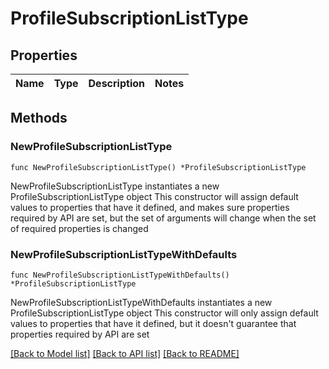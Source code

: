 # ProfileSubscriptionListType

## Properties

Name | Type | Description | Notes
------------ | ------------- | ------------- | -------------

## Methods

### NewProfileSubscriptionListType

`func NewProfileSubscriptionListType() *ProfileSubscriptionListType`

NewProfileSubscriptionListType instantiates a new ProfileSubscriptionListType object
This constructor will assign default values to properties that have it defined,
and makes sure properties required by API are set, but the set of arguments
will change when the set of required properties is changed

### NewProfileSubscriptionListTypeWithDefaults

`func NewProfileSubscriptionListTypeWithDefaults() *ProfileSubscriptionListType`

NewProfileSubscriptionListTypeWithDefaults instantiates a new ProfileSubscriptionListType object
This constructor will only assign default values to properties that have it defined,
but it doesn't guarantee that properties required by API are set


[[Back to Model list]](../README.md#documentation-for-models) [[Back to API list]](../README.md#documentation-for-api-endpoints) [[Back to README]](../README.md)


